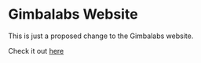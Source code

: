 # Gimbalabs Website
This is just a proposed change to the Gimbalabs website.

Check it out [here](https://thistent.github.io/gimbalabs/)
